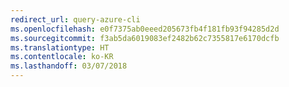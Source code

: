 ```yaml
---
redirect_url: query-azure-cli
ms.openlocfilehash: e0f7375ab0eeed205673fb4f181fb93f94285d2d
ms.sourcegitcommit: f3ab5da6019083ef2482b62c7355817e6170dcfb
ms.translationtype: HT
ms.contentlocale: ko-KR
ms.lasthandoff: 03/07/2018
---
```

